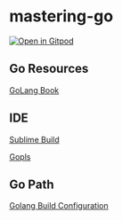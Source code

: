 # mastering-go

[![Open in Gitpod](https://gitpod.io/button/open-in-gitpod.svg)](https://gitpod.io/#https://github.com/mhackersu/mastering-go)

## Go Resources
[GoLang Book](https://www.golang-book.com/)

## IDE
[Sublime Build](https://github.com/golang/sublime-build)

[Gopls](https://github.com/golang/tools/blob/master/gopls/doc/subl.md)

## Go Path
[Golang Build Configuration](https://github.com/golang/sublime-build/blob/master/docs/configuration.md)


